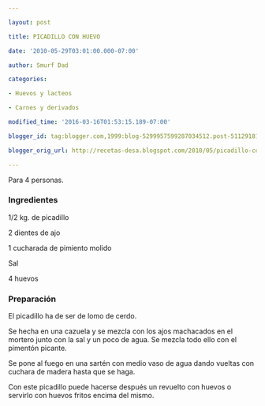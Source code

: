 ```yaml
---

layout: post

title: PICADILLO CON HUEVO

date: '2010-05-29T03:01:00.000-07:00'

author: Smurf Dad

categories:

- Huevos y lacteos

- Carnes y derivados

modified_time: '2016-03-16T01:53:15.189-07:00'

blogger_id: tag:blogger.com,1999:blog-5299957599287034512.post-5112918194034765080

blogger_orig_url: http://recetas-desa.blogspot.com/2010/05/picadillo-con-huevo.html

---
```


Para 4 personas.

<h3>Ingredientes</h3>

1/2 kg. de picadillo

2 dientes de ajo

1 cucharada de pimiento molido

Sal

4 huevos

<h3>Preparación</h3>

El picadillo ha de ser de lomo de cerdo.

Se hecha en una cazuela y se mezcla con los ajos machacados en el mortero junto con la sal y un poco de agua. Se mezcla todo ello con el pimentón picante.

Se pone al fuego en una sartén con medio vaso de agua dando vueltas con cuchara de madera hasta que se haga.

Con este picadillo puede hacerse después un revuelto con huevos o servirlo con huevos fritos encima del mismo.